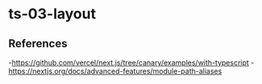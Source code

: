 # ts-03-layout

## References

-<https://github.com/vercel/next.js/tree/canary/examples/with-typescript>
-<https://nextjs.org/docs/advanced-features/module-path-aliases>

